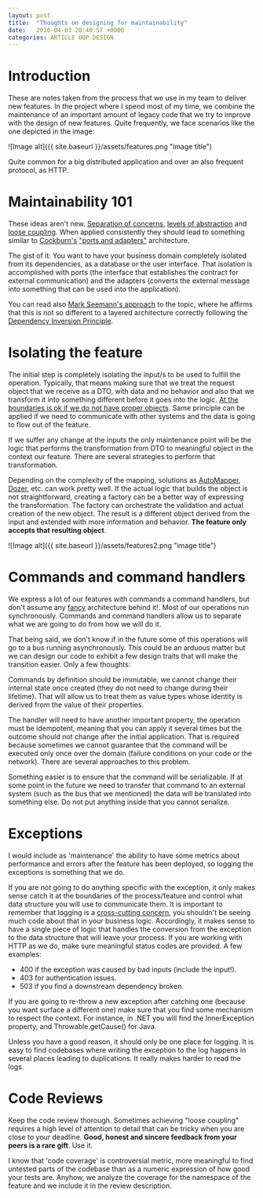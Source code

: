 ```yaml
---
layout: post
title:  "Thoughts on designing for maintainability"
date:   2016-04-03 20:40:57 +0000
categories: ARTICLE OOP DESIGN
---
```


# Introduction

These are notes taken from the process that we use in my team to deliver new features.
In the project where I spend most of my time, we combine the maintenance of an important amount of legacy code that we try
to improve with the design of new features. Quite frequently, we face scenarios like the one depicted
in the image:

![Image alt]({{ site.baseurl }}/assets/features.png "image title")

Quite common for a big distributed application and over an also frequent protocol, as HTTP.

# Maintainability 101

These ideas aren't new. <a href="https://en.wikipedia.org/wiki/Separation_of_concerns" target='blank'>Separation of concerns</a>,
<a href="https://en.wikipedia.org/wiki/Principle_of_abstraction" target='blank'>levels of abstraction</a> and
<a href="https://en.wikipedia.org/wiki/Loose_coupling" target='blank'>loose coupling</a>. When applied consistently they should lead to something similar to <a href="https://en.wikipedia.org/wiki/Alistair_Cockburn" target='blank'>Cockburn's</a> <a href="http://alistair.cockburn.us/Hexagonal+architecture" target='blank'>"ports and adapters"</a> architecture.

The gist of it: You want to have your business domain completely isolated from its dependencies, as a database or the
user interface. That isolation is accomplished with ports (the interface that establishes the contract for external communication)
and the adapters (converts the external message into something that can be used into the application).

You can read also <a href="http://blog.ploeh.dk/2013/12/03/layers-onions-ports-adapters-its-all-the-same/" target='blank'>Mark Seemann's approach</a> to the topic, where he affirms that this is not so different to a layered architecture correctly following
the <a href="https://en.wikipedia.org/wiki/Dependency_inversion_principle" target='blank'>Dependency Inversion Principle</a>.

# Isolating the feature

The initial step is completely isolating the input/s to be used to fulfill the operation.
Typically, that means making sure that we treat the request object that we receive as a DTO,
with data and no behavior and also that we transform it into something different before it goes into
the logic. <a href="http://blog.ploeh.dk/2011/05/31/AttheBoundaries,ApplicationsareNotObject-Oriented/" target='blank'>At the boundaries is ok if we do not have proper objects</a>. Same principle can be applied if we need to communicate
with other systems and the data is going to flow out of the feature.

If we suffer any change at the inputs the only maintenance point will be the
logic that performs the transformation from DTO to meaningful object in the context our feature. There are
several strategies to perform that transformation.

Depending on the complexity of the mapping, solutions as <a href="http://automapper.org/" target='blank'>AutoMapper</a>,
<a href="http://dozer.sourceforge.net/" target='blank'>Dozer</a>, etc. can work pretty well.
If the actual logic that builds the object is not straightforward, creating a factory can be a better way of expressing the
transformation. The factory can orchestrate the validation and actual creation of the new object. The result
is a different object derived from the input and extended with more information and behavior. **The feature only
accepts that resulting object**.

![Image alt]({{ site.baseurl }}/assets/features2.png "image title")

# Commands and command handlers

We express a lot of our features with commands a command handlers, but don't assume any <a href="http://martinfowler.com/bliki/CQRS.html" target='blank'>fancy</a> architecture
behind it!. Most of our operations run synchronously. Commands and command handlers allow us to separate what we
are going to do from how we will do it.

That being said, we don't know if in the future some of this operations will go to a bus running asynchronously.
This could be an arduous matter but we can design our code to exhibit a few design traits that will make the
transition easier. Only a few thoughts:

Commands by definition should be immutable, we cannot change their internal state once created
(they do not need to change during their lifetime). That will allow us to treat them as value types whose
identity is derived from the value of their properties.

The handler
will need to have another important property, the operation must be idempotent, meaning that you can apply it
several times but the outcome should not change after the initial application. That is required because sometimes
we cannot guarantee that the command will be executed only once over the domain (failure conditions on your code or the network).
There are several approaches to this problem.

Something easier is to ensure that the command will be serializable. If at some point in the future we need to transfer
that command to an external system (such as the bus that we mentioned) the data will be translated into something else.
Do not put anything inside that you cannot serialize.

# Exceptions

I would include as 'maintenance' the ability to have some metrics about performance
and errors after the feature has been deployed, so logging the exceptions is something
that we do.

If you are not going to do anything specific with the exception, it only makes sense catch it at the boundaries of the
process/feature and control what data structure you will use to communicate them. It is important to remember that logging is a <a href="https://en.wikipedia.org/wiki/Cross-cutting_concern" target='blank'>cross-cutting concern</a>, you shouldn't be seeing
much code about that in your business logic.
Accordingly, it makes sense to have a single piece of logic that handles the conversion from the exception to the data
structure that will leave your process. If you are working with HTTP as we do, make sure meaningful status codes are provided.
A few examples:

- 400 if the exception was caused by bad inputs (include the input!).
- 403 for authentication issues.
- 503 if you find a downstream dependency broken.

If you are going to re-throw a new exception after catching one (because you want surface a different one)
make sure that you find some mechanism to respect the context. For instance, in .NET you will find the InnerException
property, and Throwable.getCause() for Java.

Unless you have a good reason, it should only be one place for logging. It is easy to find codebases where writing the exception
to the log happens in several places leading to duplications. It really makes harder to read the logs.

# Code Reviews

Keep the code review thorough. Sometimes achieving "loose coupling" requires a high level of attention to detail that can be
tricky when you are close to your deadline. **Good, honest and sincere feedback from your peers is a rare gift**. Use it.

I know that 'code coverage' is controversial metric, more meaningful to find untested parts of the codebase than as a numeric
expression of how good your tests are. Anyhow, we analyze the coverage for the namespace of the feature
and we include it in the review description.
